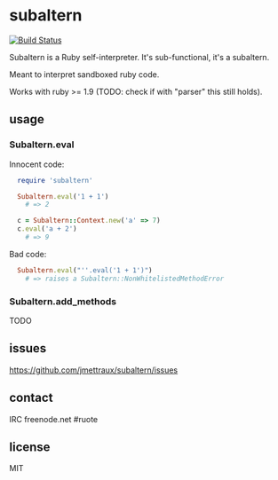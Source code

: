 
# subaltern

[![Build Status](https://secure.travis-ci.org/jmettraux/subaltern.png)](http://travis-ci.org/jmettraux/subaltern)

Subaltern is a Ruby self-interpreter. It's sub-functional, it's a subaltern.

Meant to interpret sandboxed ruby code.

Works with ruby >= 1.9 (TODO: check if with "parser" this still holds).


## usage

### Subaltern.eval

Innocent code:

```ruby
  require 'subaltern'

  Subaltern.eval('1 + 1')
    # => 2

  c = Subaltern::Context.new('a' => 7)
  c.eval('a + 2')
    # => 9
```

Bad code:

```ruby
  Subaltern.eval("''.eval('1 + 1')")
    # => raises a Subaltern::NonWhitelistedMethodError
```

### Subaltern.add_methods

TODO


## issues

https://github.com/jmettraux/subaltern/issues


## contact

IRC freenode.net #ruote


## license

MIT

